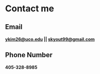 # Contact me 

## Email
#### ykim26@uco.edu || skyout99@gmail.com

## Phone Number 
#### 405-328-8985
